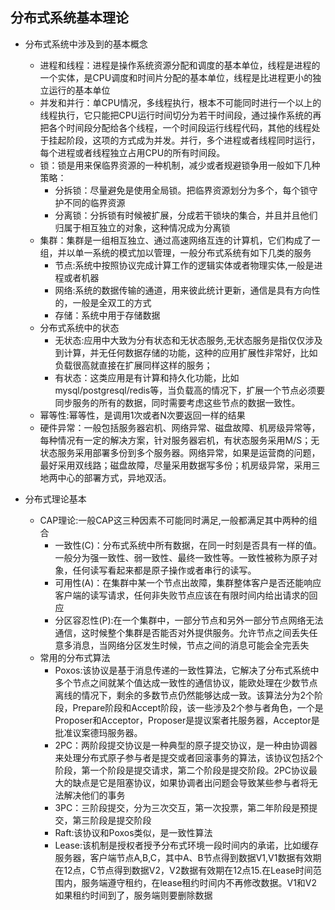
## 分布式系统基本理论

- 分布式系统中涉及到的基本概念
    - 进程和线程：进程是操作系统资源分配和调度的基本单位，线程是进程的一个实体，是CPU调度和时间片分配的基本单位，线程是比进程更小的独立运行的基本单位
    - 并发和并行：单CPU情况，多线程执行，根本不可能同时进行一个以上的线程执行，它只能把CPU运行时间切分为若干时间段，通过操作系统的再把各个时间段分配给各个线程，一个时间段运行线程代码，其他的线程处于挂起阶段，这项的方式成为并发。并行，多个进程或者线程同时运行，每个进程或者线程独立占用CPU的所有时间段。
    - 锁：锁是用来保临界资源的一种机制，减少或者规避锁争用一般如下几种策略：
      - 分拆锁：尽量避免是使用全局锁。把临界资源划分为多个，每个锁守护不同的临界资源
      - 分离锁：分拆锁有时候被扩展，分成若干锁块的集合，并且并且他们归属于相互独立的对象，这种情况成为分离锁
    - 集群：集群是一组相互独立、通过高速网络互连的计算机，它们构成了一组，并以单一系统的模式加以管理，一般分布式系统有如下几类的服务
      - 节点:系统中按照协议完成计算工作的逻辑实体或者物理实体,一般是进程或者机器
      - 网络:系统的数据传输的通道，用来彼此统计更新，通信是具有方向性的，一般是全双工的方式
      - 存储：系统中用于存储数据
    - 分布式系统中的状态
      - 无状态:应用中大致为分有状态和无状态服务,无状态服务是指仅仅涉及到计算，并无任何数据存储的功能，这种的应用扩展性非常好，比如负载很高就直接在扩展同样这样的服务；
      - 有状态：这类应用是有计算和持久化功能，比如mysql/postgresql/redis等，当负载高的情况下，扩展一个节点必须要同步服务的所有的数据，同时需要考虑这些节点的数据一致性。
    - 幂等性:幂等性，是调用1次或者N次要返回一样的结果
  - 硬件异常：一般包括服务器宕机、网络异常、磁盘故障、机房级异常等，每种情况有一定的解决方案，针对服务器宕机，有状态服务采用M/S；无状态服务采用部署多份到多个服务器。网络异常，如果是运营商的问题，最好采用双线路；磁盘故障，尽量采用数据写多份；机房级异常，采用三地两中心的部署方式，异地双活。

- 分布式理论基本
  - CAP理论:一般CAP这三种因素不可能同时满足,一般都满足其中两种的组合
    - 一致性(C)：分布式系统中所有数据，在同一时刻是否具有一样的值。一般分为强一致性、弱一致性、最终一致性等。一致性被称为原子对象，任何读写看起来都是原子操作或者串行的读写。
    - 可用性(A)：在集群中某一个节点出故障，集群整体客户是否还能响应客户端的读写请求，任何非失败节点应该在有限时间内给出请求的回应
    - 分区容忍性(P):在一个集群中，一部分节点和另外一部分节点网络无法通信，这时候整个集群是否能否对外提供服务。允许节点之间丢失任意多消息，当网络分区发生时候，节点之间的消息可能会全完丢失
  - 常用的分布式算法
    - Poxos:该协议是基于消息传递的一致性算法，它解决了分布式系统中多个节点之间就某个值达成一致性的通信协议，能欧处理在少数节点离线的情况下，剩余的多数节点仍然能够达成一致。该算法分为2个阶段，Prepare阶段和Accept阶段，该一些涉及2个参与者角色，一个是Proposer和Acceptor，Proposer是提议案者扥服务器，Acceptor是批准议案德玛服务器。
    - 2PC：两阶段提交协议是一种典型的原子提交协议，是一种由协调器来处理分布式原子参与者是提交或者回滚事务的算法，该协议包括2个阶段，第一个阶段是提交请求，第二个阶段是提交阶段。2PC协议最大的缺点是它是阻塞协议，如果协调者出问题会导致某些参与者将无法解决他们的事务
    - 3PC：三阶段提交，分为三次交互，第一次投票，第二年阶段是预提交，第三阶段是提交阶段
    - Raft:该协议和Poxos类似，是一致性算法
    - Lease:该机制是授权者授予分布式环境一段时间内的承诺，比如缓存服务器，客户端节点A,B,C，其中A、B节点得到数据V1,V1数据有效期在12点，C节点得到数据V2，V2数据有效期在12点15.在Lease时间范围内，服务端遵守租约，在lease租约时间内不再修改数据。V1和V2如果租约时间到了，服务端则要删除数据